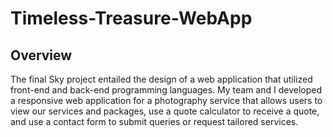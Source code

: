# Timeless-Treasure-WebApp

## Overview
The final Sky project entailed the design of a web application that utilized front-end and back-end programming languages. 
My team and I developed a responsive web application for a photography service that allows users to view our services and packages, 
use a quote calculator to receive a quote, and use a contact form to submit queries or request tailored services.


